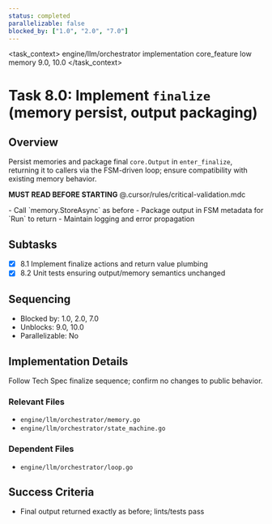 ```yaml
---
status: completed
parallelizable: false
blocked_by: ["1.0", "2.0", "7.0"]
---
```


<task_context>
<domain>engine/llm/orchestrator</domain>
<type>implementation</type>
<scope>core_feature</scope>
<complexity>low</complexity>
<dependencies>memory</dependencies>
<unblocks>9.0, 10.0</unblocks>
</task_context>

# Task 8.0: Implement `finalize` (memory persist, output packaging)

## Overview

Persist memories and package final `core.Output` in `enter_finalize`, returning it to callers via the FSM-driven loop; ensure compatibility with existing memory behavior.

<import>**MUST READ BEFORE STARTING** @.cursor/rules/critical-validation.mdc</import>

<requirements>
- Call `memory.StoreAsync` as before
- Package output in FSM metadata for `Run` to return
- Maintain logging and error propagation
</requirements>

## Subtasks

- [x] 8.1 Implement finalize actions and return value plumbing
- [x] 8.2 Unit tests ensuring output/memory semantics unchanged

## Sequencing

- Blocked by: 1.0, 2.0, 7.0
- Unblocks: 9.0, 10.0
- Parallelizable: No

## Implementation Details

Follow Tech Spec finalize sequence; confirm no changes to public behavior.

### Relevant Files

- `engine/llm/orchestrator/memory.go`
- `engine/llm/orchestrator/state_machine.go`

### Dependent Files

- `engine/llm/orchestrator/loop.go`

## Success Criteria

- Final output returned exactly as before; lints/tests pass
